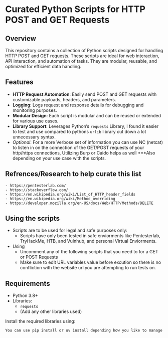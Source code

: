 # Curated Python Scripts for HTTP POST and GET Requests

## Overview
This repository contains a collection of Python scripts designed for handling HTTP POST and GET requests. These scripts are ideal for web interaction, API interaction, and automation of tasks. They are modular, reusable, and optimized for efficient data handling.

## Features
- **HTTP Request Automation**: Easily send POST and GET requests with customizable payloads, headers, and parameters.
- **Logging**: Logs request and response details for debugging and monitoring purposes.
- **Modular Design**: Each script is modular and can be reused or extended for various use cases.
- **Library Support**: Leverages Python’s `requests` Library, I found it easier to test and use compared to pythons `urlib` library cut down a lot unnecessary syntax.
- *Optional*: For a more Verbose set of information you can use NC (netcat) to listen in on the connection of the GET/POST requests of your http/https connections, Utilizing Burp or Caido helps as well ***Also depending on your use case with the scripts.

## Refrences/Research to help curate this list
    - https://pentesterlab.com/
    - https://stackoverflow.com/
    - https://en.wikipedia.org/wiki/List_of_HTTP_header_fields
    - https://en.wikipedia.org/wiki/Method_overriding
    - https://developer.mozilla.org/en-US/docs/Web/HTTP/Methods/DELETE

## Using the scripts
- Scripts are to be used for legal and safe purposes only:
    - Scripts have only been tested in safe enviorments like Pentesterlab, TryHackMe, HTB, and Vulnhub, and personal Virtual Enviorments.
- Using
    - Uncomment any of the following scripts that you need to for a GET or POST Requests
    - Make sure to edit URL variables value before excution so there is no confliction with the website url you are attempting to run tests on. 

## Requirements
- Python 3.8+
- Libraries:
  - `requests`
  - (Add any other libraries used)

Install the required libraries using:
```bash
You can use pip install or uv install depending how you like to manage your depedencies/packages.